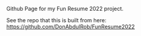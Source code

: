 Github Page for my Fun Resume 2022 project.

See the repo that this is built from here: https://github.com/DonAbdulRob/FunResume2022
